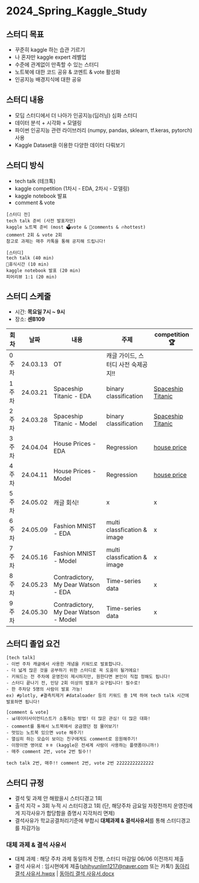 # 2024_Spring_Kaggle_Study

## 스터디 목표
- 꾸준히 kaggle 하는 습관 기르기
- 나 혼자만 kaggle expert 레벨업
- 수준에 관계없이 만족할 수 있는 스터디
- 노트북에 대한 코드 공유 & 코멘트 & vote 활성화
- 인공지능 배경지식에 대한 공유

## 스터디 내용
- 모딥 스터디에서 더 나아가 인공지능(딥러닝) 심화 스터디
- 데이터 분석 + 시각화 + 모델링
- 파이썬 인공지능 관련 라이브러리 (numpy, pandas, sklearn, tf.keras, pytorch) 사용
- Kaggle Dataset을 이용한 다양한 데이터 다뤄보기

## 스터디 방식
- tech talk (테크톡)
- kaggle competition (1차시 - EDA, 2차시 - 모델링)
- kaggle notebook 발표
- comment & vote

```
[스터디 전]
tech talk 준비 (사전 발표자만)
kaggle 노트북 준비 (most 🗳️vote & 💬comments & 🔥hottest)
comment 2회 & vote 2회
참고로 과제는 매주 카톡을 통해 공지해 드립니다!

[스터디]
tech talk (40 min)
🍵휴식시간 (10 min)
kaggle notebook 발표 (20 min)
피어리뷰 1:1 (20 min)
```

## 스터디 스케줄
- 시간: **목요일 7시 ~ 9시**
- 장소: **센B109**

|회차|날짜|내용|주제|competition🏆|
|---|---|---|---|---|
|0주차|24.03.13|OT|캐글 가이드, 스터디 사전 숙제공지!!||
|1주차|24.03.21|Spaceship Titanic - EDA|binary classification|[Spaceship Titanic](https://www.kaggle.com/competitions/2024_SMARCLE_KS_1/overview)|
|2주차|24.03.28|Spaceship Titanic - Model|binary classification|[Spaceship Titanic](https://www.kaggle.com/competitions/2024_SMARCLE_KS_1/overview)|
|3주차|24.04.04|House Prices - EDA |Regression|[house price](https://www.kaggle.com/competitions/2024smarcleks2house-price/overview)|
|4주차|24.04.11|House Prices - Model|Regression|[house price](https://www.kaggle.com/competitions/2024smarcleks2house-price/overview)|
|5주차|24.05.02|캐글 회식!|x|x|
|6주차|24.05.09|Fashion MNIST - EDA|multi classfication & image|x|
|7주차|24.05.16|Fashion MNIST - Model|multi classfication & image|x|
|8주차|24.05.23|Contradictory, My Dear Watson - EDA|Time-series data|x|
|9주차|24.05.30|Contradictory, My Dear Watson - Model|Time-series data|x|

## 스터디 졸업 요건 
```
[tech talk]
- 이번 주차 캐글에서 사용한 개념을 키워드로 발표합니다.
- 더 넓게 많은 것을 공부하기 위한 스터디로 꼭 도움이 될거에요!
- 키워드는 전 주차에 운영진이 제시하지만, 원한다면 본인이 직접 정해도 됩니다!
- 스터디 끝나기 전, 인당 2회 이상의 발표가 요구됩니다! 필수로!
- 한 주차당 5명의 사람이 발표 가능!
ex) #plotly, #결측치제거 #dataloader 등의 키워드 중 1택 하여 tech talk 시간에 발표하면 됩니다!

[comment & vote]
- 📊데이터사이언티스트가 소통하는 방법! 더 많은 관심! 더 많은 대화!
- comment를 통해서 노트북에서 궁금했던 점 물어보기!
- 멋있는 노트북 있으면 vote 해주기!
- 열심히 하는 모습이 보이는 친구에게도 comment로 응원해주기!
- 이왕이면 영어로 ㅎㅎ (kaggle은 전세계 사람이 사용하는 플랫폼이니까!)
- 매주 comment 2번, vote 2번 필수!!

tech talk 2번, 매주!! comment 2번, vote 2번 22222222222222
```

## 스터디 규정
- 결석 및 과제 안 해왔을시 스터디경고 1회
- 출석 지각 = 3회 누적 시 스터디경고 1회 (단, 해당주차 금요일 자정전까지 운영진에게 지각사유가 합당함을 증명시 지각처리 면제)
- 결석사유가 학교공결처리기준에 부합시 **대체과제 & 결석사유서**를 통해 스터디경고를 차감가능
### 대체 과제 & 결석 사유서
- 대체 과제 : 해당 주차 과제 동일하게 진행, 스터디 마감일 06/06 이전까지 제출
- 결석 사유서 : 임시현에게 제출(shihyunlim1217@naver.com 또는 카톡!)
[동아리 결석 사유서.hwpx](https://github.com/sejongsmarcle/2024_Spring_Kaggle_Study/blob/79ac376c0f8fa9da394a04ad856dec171231ffee/%EB%8F%99%EC%95%84%EB%A6%AC%20%EA%B2%B0%EC%84%9D%20%EC%82%AC%EC%9C%A0%EC%84%9C.hwpx) | [동아리 결석 사유서.docx](https://github.com/sejongsmarcle/2024_Spring_Kaggle_Study/blob/b31d7911b3a5c531adf8b7e22c62b9bf3df5a733/%EB%8F%99%EC%95%84%EB%A6%AC%20%EA%B2%B0%EC%84%9D%20%EC%82%AC%EC%9C%A0%EC%84%9C_word%EC%9A%A9.docx)

